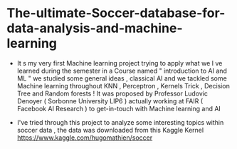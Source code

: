 # The-ultimate-Soccer-database-for-data-analysis-and-machine-learning

- It s my very first Machine learning project trying to apply what we I ve learned during the semester in a Course named " introduction to AI and ML " we studied some general ideas , classical AI and we tackled some Machine learning throughout KNN , Perceptron , Kernels Trick , Decision Tree and Random forests !
It was proposed by Professor Ludovic Denoyer ( Sorbonne University LIP6 ) actually working at FAIR ( Facebook AI Research ) to  get-in-touch with Machine learning and AI 

- I've tried through this project to analyze some interesting topics within soccer data  , the data was downloaded from this Kaggle Kernel  https://www.kaggle.com/hugomathien/soccer
